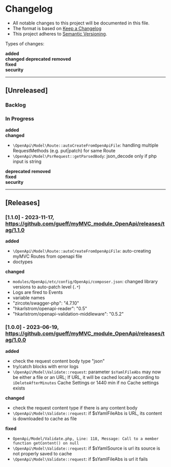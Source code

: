 # Changelog

- All notable changes to this project will be documented in this file.
- The format is based on [Keep a Changelog](https://keepachangelog.com/de/1.0.0/)
- This project adheres to [Semantic Versioning](https://semver.org/spec/v2.0.0.html).

Types of changes:

**added**  
**changed**
**deprecated**
**removed**  
**fixed**  
**security**

---

## [Unreleased]

### Backlog

### In Progress

**added**  
**changed**

- `\OpenApi\Model\Route::autoCreateFromOpenApiFile`: handling multiple RequestMethods (e.g. put|patch) for same Route
- `\OpenApi\Model\PsrRequest::getParsedBody`: json_decode only if php input is string

**deprecated**
**removed**  
**fixed**  
**security**

---

## [Releases]

### [1.1.0] - 2023-11-17, https://github.com/gueff/myMVC_module_OpenApi/releases/tag/1.1.0

**added**

- `\OpenApi\Model\Route::autoCreateFromOpenApiFile`: auto-creating myMVC Routes from openapi file
- doctypes

**changed**

- `modules/OpenApi/etc/config/OpenApi/composer.json`: changed library versions to auto-patch level (`.*`)
- Logs are fired to Events
- variable names
- "zircote/swagger-php": "4.7.10"
- "hkarlstrom/openapi-reader": "0.5"
- "hkarlstrom/openapi-validation-middleware": "0.5.2"

### [1.0.0] - 2023-06-19, https://github.com/gueff/myMVC_module_OpenApi/releases/tag/1.0.0

**added**

- check the request content body type "json"
- try/catch blocks with error logs
- `\OpenApi\Model\Validate::request`: parameter `$sYamlFileAbs` may now be either a file or an URL; If URL, it will be cached locally according to `iDeleteAfterMinutes` Cache Settings or 1440 min if no Cache settings exists

**changed**

- check the request content type if there is any content body
- `\OpenApi\Model\Validate::request`: if $sYamlFileAbs is URL, its content is downloaded to cache as file

**fixed**

- `OpenApi/Model/Validate.php, Line: 118, Message: Call to a member function getContent() on null`
- `\OpenApi\Model\Validate::request`: if $sYamlSource is url its source is not properly saved to cache
- `\OpenApi\Model\Validate::request`: if $sYamlFileAbs is url it fails
